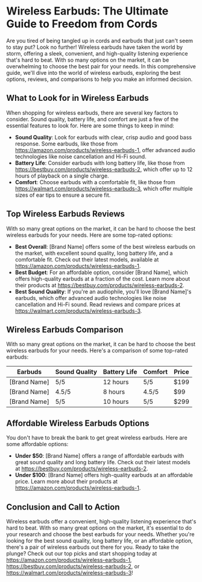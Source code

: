 # Wireless Earbuds: The Ultimate Guide to Freedom from Cords

Are you tired of being tangled up in cords and earbuds that just can't seem to stay put? Look no further! Wireless earbuds have taken the world by storm, offering a sleek, convenient, and high-quality listening experience that's hard to beat. With so many options on the market, it can be overwhelming to choose the best pair for your needs. In this comprehensive guide, we'll dive into the world of wireless earbuds, exploring the best options, reviews, and comparisons to help you make an informed decision.

## What to Look for in Wireless Earbuds

When shopping for wireless earbuds, there are several key factors to consider. Sound quality, battery life, and comfort are just a few of the essential features to look for. Here are some things to keep in mind:

* **Sound Quality**: Look for earbuds with clear, crisp audio and good bass response. Some earbuds, like those from https://amazon.com/products/wireless-earbuds-1, offer advanced audio technologies like noise cancellation and Hi-Fi sound.
* **Battery Life**: Consider earbuds with long battery life, like those from https://bestbuy.com/products/wireless-earbuds-2, which offer up to 12 hours of playback on a single charge.
* **Comfort**: Choose earbuds with a comfortable fit, like those from https://walmart.com/products/wireless-earbuds-3, which offer multiple sizes of ear tips to ensure a secure fit.

## Top Wireless Earbuds Reviews

With so many great options on the market, it can be hard to choose the best wireless earbuds for your needs. Here are some top-rated options:

* **Best Overall**: [Brand Name] offers some of the best wireless earbuds on the market, with excellent sound quality, long battery life, and a comfortable fit. Check out their latest models, available at https://amazon.com/products/wireless-earbuds-1.
* **Best Budget**: For an affordable option, consider [Brand Name], which offers high-quality earbuds at a fraction of the cost. Learn more about their products at https://bestbuy.com/products/wireless-earbuds-2.
* **Best Sound Quality**: If you're an audiophile, you'll love [Brand Name]'s earbuds, which offer advanced audio technologies like noise cancellation and Hi-Fi sound. Read reviews and compare prices at https://walmart.com/products/wireless-earbuds-3.

## Wireless Earbuds Comparison

With so many great options on the market, it can be hard to choose the best wireless earbuds for your needs. Here's a comparison of some top-rated earbuds:

| Earbuds | Sound Quality | Battery Life | Comfort | Price |
| --- | --- | --- | --- | --- |
| [Brand Name] | 5/5 | 12 hours | 5/5 | $199 |
| [Brand Name] | 4.5/5 | 8 hours | 4.5/5 | $99 |
| [Brand Name] | 5/5 | 10 hours | 5/5 | $299 |

## Affordable Wireless Earbuds Options

You don't have to break the bank to get great wireless earbuds. Here are some affordable options:

* **Under $50**: [Brand Name] offers a range of affordable earbuds with great sound quality and long battery life. Check out their latest models at https://bestbuy.com/products/wireless-earbuds-2.
* **Under $100**: [Brand Name] offers high-quality earbuds at an affordable price. Learn more about their products at https://amazon.com/products/wireless-earbuds-1.

## Conclusion and Call to Action

Wireless earbuds offer a convenient, high-quality listening experience that's hard to beat. With so many great options on the market, it's essential to do your research and choose the best earbuds for your needs. Whether you're looking for the best sound quality, long battery life, or an affordable option, there's a pair of wireless earbuds out there for you. Ready to take the plunge? Check out our top picks and start shopping today at https://amazon.com/products/wireless-earbuds-1, https://bestbuy.com/products/wireless-earbuds-2, or https://walmart.com/products/wireless-earbuds-3! 